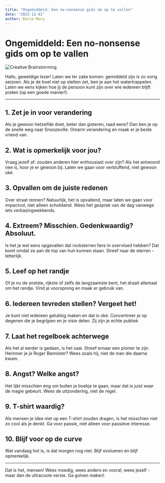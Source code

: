 ```yaml
---
title: "Ongemiddeld: Een no-nonsense gids om op te vallen"
date: "2023-12-01"
author: Dario Mory
---
```


# Ongemiddeld: Een no-nonsense gids om op te vallen

![Creative Brainstorming](/blog/creative_brainstorming.png)

Hallo, geweldige lezer! Laten we ter zake komen: gemiddeld zijn is zo vorig seizoen. Als je de boel niet op stelten zet, ben je aan het watertrappelen. Laten we eens kijken hoe jij de persoon kunt zijn over wie iedereen blijft praten (op een goede manier!).

____

## 1. **Zet je in voor verandering**
Als je gewoon hetzelfde doet, beter dan gisteren, raad eens? Dan ben je op de snelle weg naar Snoozeville. Omarm verandering en maak er je beste vriend van.

## 2. **Wat is opmerkelijk voor jou?**
Vraag jezelf af: zouden anderen hier enthousiast over zijn? Als het antwoord nee is, hoor je er gewoon bij. Laten we gaan voor verbluffend, niet gewoon oké.

## 3. **Opvallen om de juiste redenen**
Over straat rennen? Natuurlijk, het is opvallend, maar laten we gaan voor impactvol, niet alleen schokkend. Wees het gesprek van de dag vanwege iets verbazingwekkends.

## 4. **Extreem? Misschien. Gedenkwaardig? Absoluut.**
Is het je wel eens opgevallen dat rocksterren fans in overvloed hebben? Dat komt omdat ze aan de top van hun kunnen staan. Streef naar de sterren - letterlijk.

## 5. **Leef op het randje**
Of je nu de snelste, rijkste of zelfs de langzaamste bent, het draait allemaal om het randje. Vind je voorsprong en maak er gebruik van.

## 6. **Iedereen tevreden stellen? Vergeet het!**
Je kunt niet iedereen gelukkig maken en dat is oké. Concentreer je op degenen die je begrijpen en je visie delen. Zij zijn je echte publiek

## 7. **Laat het regelboek achterwege**
Als het al eerder is gedaan, is het saai. Streef ernaar een pionier te zijn. Herinner je je Roger Bannister? Wees zoals hij, niet de man die daarna kwam.

## 8. **Angst? Welke angst?**
Het lijkt misschien eng om buiten je boekje te gaan, maar dat is juist waar de magie gebeurt. Wees de uitzondering, niet de regel.

## 9. **T-shirt waardig?**
Als mensen je idee niet op een T-shirt zouden dragen, is het misschien niet zo cool als je denkt. Ga voor passie, niet alleen voor passieve interesse.

## 10. **Blijf voor op de curve**
Wat vandaag hot is, is dat morgen nog niet. Blijf evolueren en blijf opmerkelijk.

____

Dat is het, mensen! Wees moedig, wees anders en vooral, wees jezelf - maar dan de ultracoole versie. Ga golven maken!

